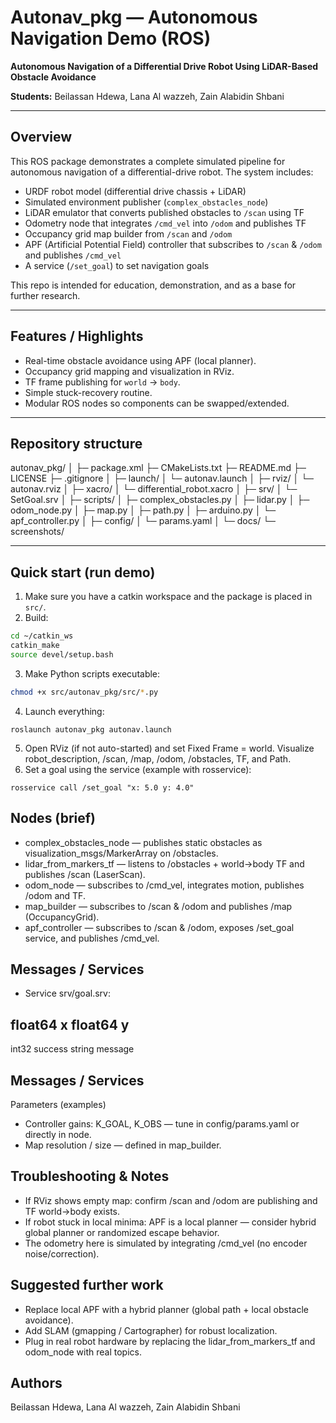 # Autonav_pkg — Autonomous Navigation Demo (ROS)

**Autonomous Navigation of a Differential Drive Robot Using LiDAR-Based Obstacle Avoidance**

**Students:** Beilassan Hdewa, Lana Al wazzeh, Zain Alabidin Shbani

---

## Overview
This ROS package demonstrates a complete simulated pipeline for autonomous navigation of a differential-drive robot. The system includes:

- URDF robot model (differential drive chassis + LiDAR)
- Simulated environment publisher (`complex_obstacles_node`)
- LiDAR emulator that converts published obstacles to `/scan` using TF
- Odometry node that integrates `/cmd_vel` into `/odom` and publishes TF
- Occupancy grid map builder from `/scan` and `/odom`
- APF (Artificial Potential Field) controller that subscribes to `/scan` & `/odom` and publishes `/cmd_vel`
- A service (`/set_goal`) to set navigation goals

This repo is intended for education, demonstration, and as a base for further research.

---

## Features / Highlights
- Real-time obstacle avoidance using APF (local planner).
- Occupancy grid mapping and visualization in RViz.
- TF frame publishing for `world` → `body`.
- Simple stuck-recovery routine.
- Modular ROS nodes so components can be swapped/extended.

---

## Repository structure

autonav_pkg/
│
├─ package.xml
├─ CMakeLists.txt
├─ README.md
├─ LICENSE
├─ .gitignore
│
├─ launch/
│   └─ autonav.launch
│
├─ rviz/
│   └─ autonav.rviz
│
├─ xacro/
│   └─ differential_robot.xacro
│
├─ srv/
│   └─ SetGoal.srv
│
├─ scripts/
│   ├─ complex_obstacles.py
│   ├─ lidar.py
│   ├─ odom_node.py
│   ├─ map.py
│   ├─ path.py
│   ├─ arduino.py
│   └─ apf_controller.py
│
├─ config/
│   └─ params.yaml
│
└─ docs/
    └─ screenshots/

---

## Quick start (run demo)
1. Make sure you have a catkin workspace and the package is placed in `src/`.
2. Build:
```bash
cd ~/catkin_ws
catkin_make
source devel/setup.bash
```
3. Make Python scripts executable:
```bash
chmod +x src/autonav_pkg/src/*.py
```
4. Launch everything:
```
roslaunch autonav_pkg autonav.launch
```
5. Open RViz (if not auto-started) and set Fixed Frame = world. Visualize robot_description, /scan, /map, /odom, /obstacles, TF, and Path.
6. Set a goal using the service (example with rosservice):
```
rosservice call /set_goal "x: 5.0 y: 4.0"
```
## Nodes (brief)

- complex_obstacles_node — publishes static obstacles as visualization_msgs/MarkerArray on /obstacles.
- lidar_from_markers_tf — listens to /obstacles + world->body TF and publishes /scan (LaserScan).
- odom_node — subscribes to /cmd_vel, integrates motion, publishes /odom and TF.
- map_builder — subscribes to /scan & /odom and publishes /map (OccupancyGrid).
- apf_controller — subscribes to /scan & /odom, exposes /set_goal service, and publishes /cmd_vel.

##  Messages / Services

- Service srv/goal.srv:

float64 x
float64 y
---
int32 success
string message

## Messages / Services

Parameters (examples)

- Controller gains: K_GOAL, K_OBS — tune in config/params.yaml or directly in node.
- Map resolution / size — defined in map_builder.

## Troubleshooting & Notes

- If RViz shows empty map: confirm /scan and /odom are publishing and TF world->body exists.
- If robot stuck in local minima: APF is a local planner — consider hybrid global planner or randomized escape behavior.
- The odometry here is simulated by integrating /cmd_vel (no encoder noise/correction).

## Suggested further work

- Replace local APF with a hybrid planner (global path + local obstacle avoidance).
- Add SLAM (gmapping / Cartographer) for robust localization.
- Plug in real robot hardware by replacing the lidar_from_markers_tf and odom_node with real topics.

## Authors

Beilassan Hdewa, Lana Al wazzeh, Zain Alabidin Shbani


